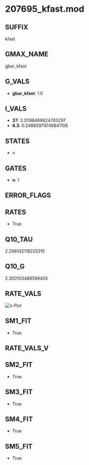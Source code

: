 # 207695_kfast.mod

## SUFFIX

kfast

## GMAX_NAME

gbar_kfast

## G_VALS

- **gbar_kfast**: 1.0

## I_VALS

- **37**: 3.2098466624783297
- **6.3**: 0.24883979749841106

## STATES

- n

## GATES

- **n**: 1

## ERROR_FLAGS


## RATES

- True

## Q10_TAU

2.298142118225315

## Q10_G

2.300103489599405

## RATE_VALS

![n Plot](/Users/pbozelos/Dropbox/icg-Chai-Panos/supermodels/output_markdown_files/K/207695_kfast.mod/images/n.png)

## SM1_FIT

- True

## RATE_VALS_V

## SM2_FIT

- True

## SM3_FIT

- True

## SM4_FIT

- True

## SM5_FIT

- True

